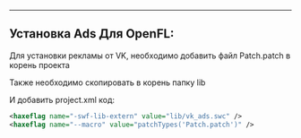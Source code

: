 ---

## Установка Ads Для OpenFL:

Для установки рекламы от VK, необходимо добавить файл Patch.patch в корень проекта

Также необходимо скопировать в корень папку lib

И добавить project.xml код:
```xml
<haxeflag name="-swf-lib-extern" value="lib/vk_ads.swc" />
<haxeflag name="--macro" value="patchTypes('Patch.patch')" />
```